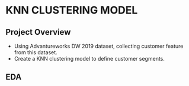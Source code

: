 # KNN CLUSTERING MODEL 
## Project Overview

* Using Advantureworks DW 2019 dataset, collecting customer feature from this dataset.
* Create a KNN clustering model to define customer segments.

## EDA
